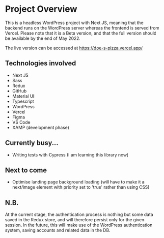 # Project Overview

This is a headless WordPress project with Next JS, meaning that the backend runs on the WordPress server whereas the frontend is served from Vercel. Please note that it is a Beta version, and that the full version should be available by the end of May 2022.

The live version can be accessed at https://doe-s-pizza.vercel.app/

## Technologies involved
- Next JS 
- Sass 
- Redux
- GitHub
- Material UI
- Typescript
- WordPress
- Vercel
- Figma
- VS Code
- XAMP (development phase)


## Currently busy...
- Writing tests with Cypress (I am learning this library now)

## Next to come
- Optimise landing page background loading (will have to make it a next/image element with priority set to 'true' rather than using CSS)

## N.B.
At the current stage, the authentication process is nothing but some data saved in the Redux store, and will therefore persist only for the given session. In the future, this will make use of the WordPress authentication system, saving accounts and related data in the DB.


